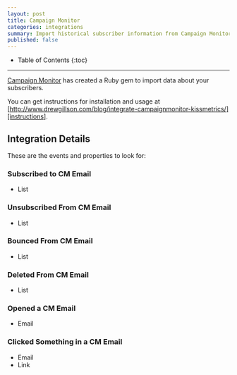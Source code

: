 ```yaml
---
layout: post
title: Campaign Monitor
categories: integrations
summary: Import historical subscriber information from Campaign Monitor into KISSmetrics.
published: false
---
```

* Table of Contents
{:toc}
* * *

[Campaign Monitor][campaign-monitor] has created a Ruby gem to import data about your subscribers.

You can get instructions for installation and usage at [http://www.drewgillson.com/blog/integrate-campaignmonitor-kissmetrics/][instructions].

## Integration Details

These are the events and properties to look for:

### Subscribed to CM Email

* List

### Unsubscribed From CM Email

* List

### Bounced From CM Email

* List

### Deleted From CM Email

* List

### Opened a CM Email

* Email

### Clicked Something in a CM Email

* Email
* Link


[campaign-monitor]: http://www.campaignmonitor.com/integrations/kissmetrics-ruby-gem
[instructions]: http://www.drewgillson.com/blog/integrate-campaignmonitor-kissmetrics/